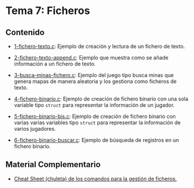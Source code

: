 # Tema 7: Ficheros

## Contenido

* [1-fichero-texto.c](code/1-fichero-texto.c): Ejemplo de creación y lectura de un fichero de texto.

* [2-fichero-texto-append.c](code/2-fichero-texto-append.c): Ejemplo que muestra como se añade información a un fichero de texto.

* [3-busca-minas-fichero.c](code/3-busca-minas-fichero.c): Ejemplo del juego tipo busca minas que genera mapas de manera aleatoria y los gestiona como ficheros de texto.

* [4-fichero-binario.c](code/4-fichero-binario.c): Ejemplo de creación de fichero binario con una sola variable tipo `struct` para representar la información de un jugador.

* [5-fichero-binario-bis.c](code/5-fichero-binario-bis.c): Ejemplo de creación de fichero binario con varias varias variables tipo `struct` para representar la información de varios jugadores.

* [6-fichero-binario-buscar.c](code/6-fichero-binario-buscar.c): Ejemplo de búsqueda de registros en un fichero binario.

## Material Complementario

* [Cheat Sheet (chuleta) de los comandos para la gestión de ficheros.](ficheros-cheatsheet.md)
